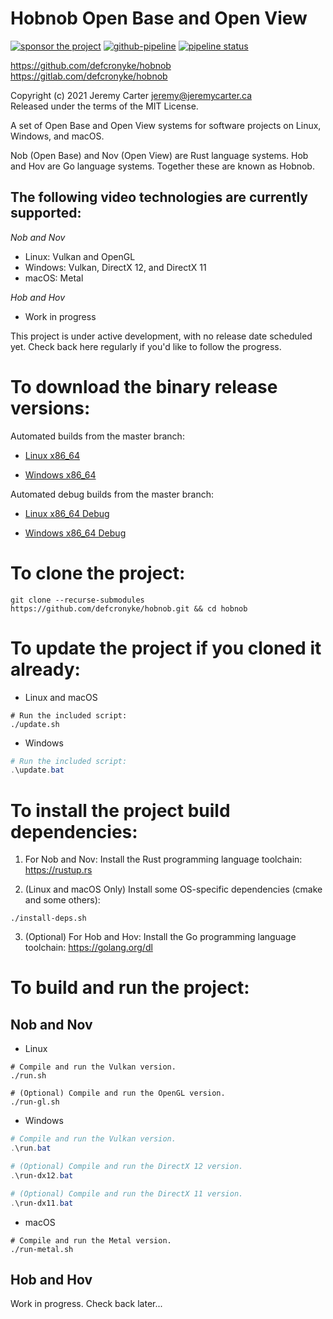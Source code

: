 # Hobnob Open Base and Open View  
  
[![sponsor the project](https://img.shields.io/static/v1?label=Sponsor&message=%E2%9D%A4&logo=GitHub&link=https://github.com/sponsors/defcronyke)](https://github.com/sponsors/defcronyke) [![github-pipeline](https://github.com/defcronyke/hobnob/workflows/github-pipeline/badge.svg)](https://github.com/defcronyke/hobnob/actions) [![pipeline status](https://gitlab.com/defcronyke/hobnob/badges/master/pipeline.svg)](https://gitlab.com/defcronyke/hobnob/-/pipelines)  
  
https://github.com/defcronyke/hobnob  
https://gitlab.com/defcronyke/hobnob  
  
Copyright (c) 2021 Jeremy Carter <jeremy@jeremycarter.ca>  
Released under the terms of the MIT License.  
  
A set of Open Base and Open View systems for software 
projects on Linux, Windows, and macOS.  
  
Nob (Open Base) and Nov (Open View) are Rust language 
systems. Hob and Hov are Go language systems. Together 
these are known as Hobnob.  
  
The following video technologies are currently supported:  
---------------------------------------------------------  
*Nob and Nov*  
* Linux: Vulkan and OpenGL  
* Windows: Vulkan, DirectX 12, and DirectX 11  
* macOS: Metal  
  
*Hob and Hov*  
* Work in progress  
  
This project is under active development, with no 
release date scheduled yet. Check back here regularly
if you'd like to follow the progress.  
  
To download the binary release versions:  
========================================  
Automated builds from the master branch:  
  
* [Linux x86_64](https://tinyurl.com/github-artifact?repo=defcronyke:Yjk1MzA1ZTgwMDdmZGIwM2MyMjA1ZGU0MGRkZDNjNjM1OGJjZTFiNQ==@defcronyke/hobnob&file=hobnob-release-linux-x86_64)  
  
* [Windows x86_64](https://tinyurl.com/github-artifact?repo=defcronyke:Yjk1MzA1ZTgwMDdmZGIwM2MyMjA1ZGU0MGRkZDNjNjM1OGJjZTFiNQ==@defcronyke/hobnob&file=hobnob-release-windows-x86_64)  
  
Automated debug builds from the master branch:  
  
* [Linux x86_64 Debug](https://tinyurl.com/github-artifact?repo=defcronyke:Yjk1MzA1ZTgwMDdmZGIwM2MyMjA1ZGU0MGRkZDNjNjM1OGJjZTFiNQ==@defcronyke/hobnob&file=hobnob-debug-linux-x86_64)  
  
* [Windows x86_64 Debug](https://tinyurl.com/github-artifact?repo=defcronyke:Yjk1MzA1ZTgwMDdmZGIwM2MyMjA1ZGU0MGRkZDNjNjM1OGJjZTFiNQ==@defcronyke/hobnob&file=hobnob-debug-windows-x86_64)  
  
To clone the project:  
=====================  
```shell
git clone --recurse-submodules https://github.com/defcronyke/hobnob.git && cd hobnob
```  
  
To update the project if you cloned it already:  
===============================================  
* Linux and macOS  
```shell
# Run the included script:
./update.sh
```  
  
* Windows  
```powershell
# Run the included script:
.\update.bat
```  
  
To install the project build dependencies:  
==========================================  
1. For Nob and Nov: Install the Rust programming language 
toolchain: 
https://rustup.rs  
  
2. (Linux and macOS Only) Install some OS-specific 
dependencies (cmake and some others):  
```shell
./install-deps.sh
```  
  
3. (Optional) For Hob and Hov: Install the Go programming 
language toolchain: 
https://golang.org/dl  
  
To build and run the project:  
=============================  
Nob and Nov  
-----------  
* Linux  
```shell
# Compile and run the Vulkan version.
./run.sh

# (Optional) Compile and run the OpenGL version.
./run-gl.sh
```  
  
* Windows  
```powershell
# Compile and run the Vulkan version.
.\run.bat

# (Optional) Compile and run the DirectX 12 version.
.\run-dx12.bat

# (Optional) Compile and run the DirectX 11 version.
.\run-dx11.bat
```  
  
* macOS  
```shell
# Compile and run the Metal version.
./run-metal.sh
```  
  
Hob and Hov  
-----------  
Work in progress. Check back later...  

